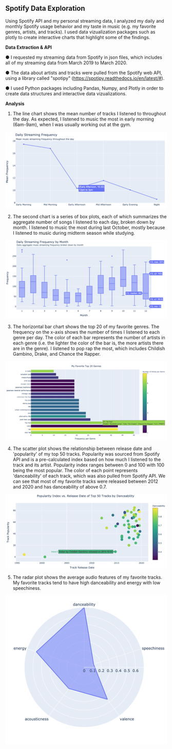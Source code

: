 ## Spotify Data Exploration ##

Using Spotify API and my personal streaming data, I analyzed my daily and monthly Spotify usage behavior and my taste in music (e.g. my favorite genres, artists, and tracks). I used data vizualization packages such as plotly to create interactive charts that highlight some of the findings. 

**Data Extraction & API**

●	I requested my streaming data from Spotify in json files, which includes all of my streaming data from March 2019 to March 2020. 

●	The data about artists and tracks were pulled from the Spotify web API, using a library called "spotipy" (<https://spotipy.readthedocs.io/en/latest/#>).

●	I used Python packages including Pandas, Numpy, and Plotly in order to create data structures and interactive data vizualizations.

**Analysis**
1. The line chart shows the mean number of tracks I listened to throughout the day. As expected, I listened to music the most in early morning (6am-9am), when I was usually working out at the gym.

![alt text](https://github.com/magiclite/Spotify-Data-Exploration/blob/master/images/daily_streaming.png)

2. The second chart is a series of box plots, each of which summarizes the aggregate number of songs I listened to each day, broken down by month. I listened to music the most during last October, mostly because I listened to music during midterm season while studying. 

![alt text](https://github.com/magiclite/Spotify-Data-Exploration/blob/master/images/daily_streaming_month.png)

3. The horizontal bar chart shows the top 20 of my favorite genres. The frequency on the x-axis shows the number of times I listened to each genre per day. The color of each bar represents the number of artists in each genre (i.e. the lighter the color of the bar is, the more artists there are in the genre). I listened to pop rap the most, which includes Childish Gambino, Drake, and Chance the Rapper.

![alt text](https://github.com/magiclite/Spotify-Data-Exploration/blob/master/images/my_favorite_genre.png)

4. The scatter plot shows the relationship between release date and 'popularity' of my top 50 tracks. Popularity was sourced from Spotify API and is a pre-calculated index based on how much I listened to the track and its artist. Popularity index ranges between 0 and 100 with 100 being the most popular. The color of each point represents 'danceability' of each track, which was also pulled from Spotify API. We can see that most of my favorite tracks were released between 2012 and 2020 and has danceability of above 0.7. 

![alt text](https://github.com/magiclite/Spotify-Data-Exploration/blob/master/images/release_date_popularity.png)

5. The radar plot shows the average audio features of my favorite tracks. My favorite tracks tend to have high danceability and energy with low speechiness. 

![alt text](https://github.com/magiclite/Spotify-Data-Exploration/blob/master/images/audio_feat.png)
